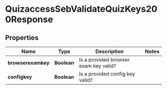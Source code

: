 

# QuizaccessSebValidateQuizKeys200Response


## Properties

| Name | Type | Description | Notes |
|------------ | ------------- | ------------- | -------------|
|**browserexamkey** | **Boolean** | Is a provided browser exam key valid? |  |
|**configkey** | **Boolean** | Is a provided config key valid? |  |



